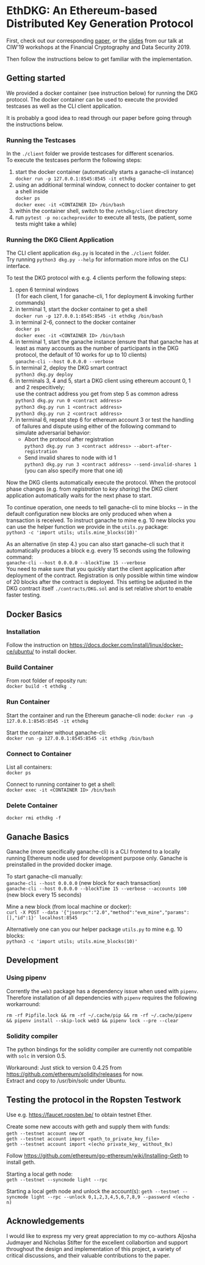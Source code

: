 # EthDKG: An Ethereum-based Distributed Key Generation Protocol

First, check out our corresponding
[paper](paper/Distributed%20Key%20Generation%20with%20Ethereum%20Smart%20Contracts.pdf),
or the
[slides](demo/slides-fc19.pdf)
from our talk at CIW'19 workshops at the Financial Cryptography and Data Security 2019.

Then follow the instructions below to get familiar with the implementation.

## Getting started

We provided a docker container (see instruction below) for running the DKG protocol.
The docker container can be used to execute the provided testcases as well as the CLI client application.

It is probably a good idea to read through our paper before going through the instructions below.

### Running the Testcases

In the `./client` folder we provide testcases for different scenarios.  
To execute the testcases perform the following steps:

1. start the docker container (automatically starts a ganache-cli instance)  
   `docker run -p 127.0.0.1:8545:8545 -it ethdkg`
2. using an additional terminal window, connect to docker container to get a shell inside  
   `docker ps`  
   `docker exec -it <CONTAINER ID> /bin/bash`  
3. within the container shell, switch to the `/ethdkg/client` directory
4. run `pytest -p no:cacheprovider` to execute all tests, (be patient, some tests might take a while)

### Running the DKG Client Application

The CLI client application `dkg.py` is located in the `./client` folder.  
Try running `python3 dkg.py --help` for information more infos on the CLI interface.

To test the DKG protocol with e.g. 4 clients perform the following steps:

1. open 6 terminal windows  
   (1 for each client, 1 for ganache-cli, 1 for deployment & invoking further commands)
2. in terminal 1, start the docker container to get a shell  
   `docker run -p 127.0.0.1:8545:8545 -it ethdkg /bin/bash`
3. in terminal 2-6, connect to the docker container  
   `docker ps`  
   `docker exec -it <CONTAINER ID> /bin/bash`
4. in terminal 1, start the ganache instance
   (ensure that that ganache has at least as many accounts as the number of participants in the DKG protocol, the default of 10 works for up to 10 clients)  
   `ganache-cli --host 0.0.0.0 --verbose`
5. in terminal 2, deploy the DKG smart contract  
   `python3 dkg.py deploy`
6. in terminals 3, 4 and 5, start a DKG client using ethereum account 0, 1 and 2 respecitively;  
   use the contract address you get from step 5 as common adress  
   `python3 dkg.py run 0 <contract address>`  
   `python3 dkg.py run 1 <contract address>`  
   `python3 dkg.py run 2 <contract address>`  
7. in terminal 6, repeat step 6 for ethereum account 3 or test the handling of failures and dispute using either of the following command to simulate adversarial behavior:
   * Abort the protocol after registration  
   `python3 dkg.py run 3 <contract address> --abort-after-registration`
   * Send invalid shares to node with id 1  
   `python3 dkg.py run 3 <contract address> --send-invalid-shares 1`  
   (you can also specify more that one id)

Now the DKG clients automatically execute the protocol.
When the protocol phase changes (e.g. from *registration* to *key sharing*) the DKG client application automatically waits for the next phase to start.

To continue operation, one needs to tell ganache-cli to mine blocks -- in the default configuration new blocks are only produced when when a transaction is received.
To instruct ganache to mine e.g. 10 new blocks you can use the helper function we provide in the `utils.py` package:  
`python3 -c 'import utils; utils.mine_blocks(10)'`

As an alternative (in step 4.) you can also start ganache-cli such that it automatically produces a block e.g. every 15 seconds using the following command:  
`ganache-cli --host 0.0.0.0 --blockTime 15 --verbose`  
You need to make sure that you quickly start the client application after deployment of the contract.
Registration is only possible within time window of 20 blocks after the contract is deployed.
This setting be adjusted in the DKG contract itself `./contracts/DKG.sol` and is set relative short to enable faster testing.

## Docker Basics

### Installation

Follow the instruction on <https://docs.docker.com/install/linux/docker-ce/ubuntu/> to install docker.

### Build Container

From root folder of reposity run:  
`docker build -t ethdkg .`

### Run Container

Start the container and run the Ethereum ganache-cli node:  `docker run -p 127.0.0.1:8545:8545 -it ethdkg`

Start the container without ganache-cli:  
`docker run -p 127.0.0.1:8545:8545 -it ethdkg /bin/bash`

### Connect to Container

List all containers:  
`docker ps`  

Connect to running container to get a shell:  
`docker exec -it <CONTAINER ID> /bin/bash`

### Delete Container

`docker rmi ethdkg -f`

## Ganache Basics

Ganache (more specifically ganache-cli) is a CLI frontend to a locally running Ethereum node used for development purpose only.
Ganache is preinstalled in the provided docker image.

To start ganache-cli manually:  
`ganache-cli --host 0.0.0.0`  (new block for each transaction)  
`ganache-cli --host 0.0.0.0 --blockTime 15 --verbose --accounts 100`  (new block every 15 seconds)  

Mine a new block (from local machine or docker):  
`curl -X POST --data '{"jsonrpc":"2.0","method":"evm_mine","params":[],"id":1}' localhost:8545`

Alternatively one can you our helper package `utils.py` to mine e.g. 10 blocks:  
`python3 -c 'import utils; utils.mine_blocks(10)'`

## Development

### Using pipenv

Corrently the `web3` package has a dependency issue when used with `pipenv`.
Therefore installation of all dependencies with `pipenv` requires the following workarround:

`rm -rf Pipfile.lock && rm -rf ~/.cache/pip && rm -rf ~/.cache/pipenv && pipenv install --skip-lock web3 && pipenv lock --pre --clear`

### Solidity compiler

The python bindings for the solidity compiler are currently not compatible with `solc` in version 0.5.

Workaround:
Just stick to version 0.4.25 from <https://github.com/ethereum/solidity/releases> for now.  
Extract and copy to /usr/bin/solc under Ubuntu.

## Testing the protocol in the Ropsten Testwork

Use e.g. <https://faucet.ropsten.be/> to obtain testnet Ether.

Create some new accouts with geth and supply them with funds:  
`geth --testnet account new` or  
`geth --testnet account import <path_to_private_key_file>`  
`geth --testnet account import <(echo private_key_ without_0x)`

Follow <https://github.com/ethereum/go-ethereum/wiki/Installing-Geth> to install geth.

Starting a local geth node:  
`geth --testnet --syncmode light --rpc`

Starting a local geth node and unlock the account(s):
`geth --testnet --syncmode light --rpc --unlock 0,1,2,3,4,5,6,7,8,9 --password <(echo -n)`

## Acknowledgements

I would like to express my very great appreciation to my co-authors Aljosha Judmayer and Nicholas Stifter for the excellent collabortion and support throughout the design and implementation of this project, a variety of critical discussions, and their valuable contributions to the paper.